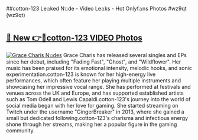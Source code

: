 ##cotton-123 Le𝚊ked N𝚞de - Video Le𝚊ks - Hot Onlyf𝚊ns Photos #wz9qt (wz9qt)

# <h2><a href="https://mediaupload.pro?title=cotton-123&ref=9FEB">🔗 New 👉🔴cotton-123 VIDEO Photos</a></h2>

[![Grace Charis N𝚞des](https://i.imgur.com/rIISA9y.gif)](https://mediaupload.pro?title=cotton-123&ref=9FEB)
Grace Charis has released several singles and EPs since her debut, including "Fading Fast", "Ghost", and "Wildflower". Her music has been praised for its emotional intensity, melodic hooks, and sonic experimentation.cotton-123 is known for her high-energy live performances, which often feature her playing multiple instruments and showcasing her impressive vocal range. She has performed at festivals and venues across the UK and Europe, and has supported established artists such as Tom Odell and Lewis Capaldi.cotton-123's journey into the world of social media began with her love for gaming. She started streaming on Twitch under the username "GingerBreaker" in 2013, where she gained a small but dedicated following.cotton-123's charisma and infectious energy shone through her streams, making her a popular figure in the gaming community.